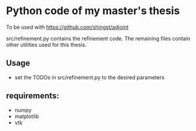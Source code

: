 # Python code of my master's thesis

To be used with https://github.com/shingst/adjoint

src/refinement.py contains the refinement code. The remaining files contain other utilities used for this thesis.
## Usage
- set the TODOs in src/refinement.py to the desired parameters

## requirements:
- numpy
- matplotlib
- vtk

